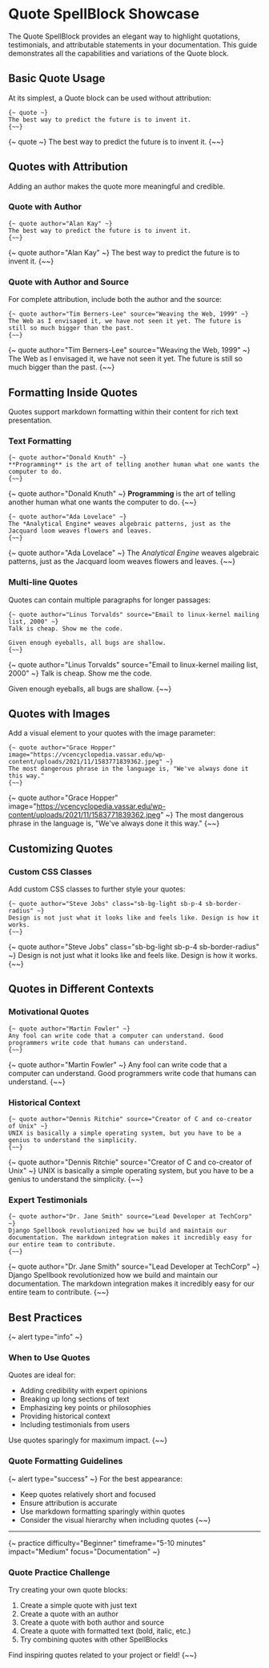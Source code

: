# Quote SpellBlock Showcase

The Quote SpellBlock provides an elegant way to highlight quotations, testimonials, and attributable statements in your documentation. This guide demonstrates all the capabilities and variations of the Quote block.

## Basic Quote Usage

At its simplest, a Quote block can be used without attribution:

```django
{~ quote ~}
The best way to predict the future is to invent it.
{~~}
```

{~ quote ~}
The best way to predict the future is to invent it.
{~~}

## Quotes with Attribution

Adding an author makes the quote more meaningful and credible.

### Quote with Author

```django
{~ quote author="Alan Kay" ~}
The best way to predict the future is to invent it.
{~~}
```

{~ quote author="Alan Kay" ~}
The best way to predict the future is to invent it.
{~~}

### Quote with Author and Source

For complete attribution, include both the author and the source:

```django
{~ quote author="Tim Berners-Lee" source="Weaving the Web, 1999" ~}
The Web as I envisaged it, we have not seen it yet. The future is still so much bigger than the past.
{~~}
```

{~ quote author="Tim Berners-Lee" source="Weaving the Web, 1999" ~}
The Web as I envisaged it, we have not seen it yet. The future is still so much bigger than the past.
{~~}

## Formatting Inside Quotes

Quotes support markdown formatting within their content for rich text presentation.

### Text Formatting

```django
{~ quote author="Donald Knuth" ~}
**Programming** is the art of telling another human what one wants the computer to do.
{~~}
```

{~ quote author="Donald Knuth" ~}
**Programming** is the art of telling another human what one wants the computer to do.
{~~}

```django
{~ quote author="Ada Lovelace" ~}
The *Analytical Engine* weaves algebraic patterns, just as the Jacquard loom weaves flowers and leaves.
{~~}
```

{~ quote author="Ada Lovelace" ~}
The *Analytical Engine* weaves algebraic patterns, just as the Jacquard loom weaves flowers and leaves.
{~~}

### Multi-line Quotes

Quotes can contain multiple paragraphs for longer passages:

```django
{~ quote author="Linus Torvalds" source="Email to linux-kernel mailing list, 2000" ~}
Talk is cheap. Show me the code.

Given enough eyeballs, all bugs are shallow.
{~~}
```

{~ quote author="Linus Torvalds" source="Email to linux-kernel mailing list, 2000" ~}
Talk is cheap. Show me the code.

Given enough eyeballs, all bugs are shallow.
{~~}

## Quotes with Images

Add a visual element to your quotes with the image parameter:

```django
{~ quote author="Grace Hopper" image="https://vcencyclopedia.vassar.edu/wp-content/uploads/2021/11/1583771839362.jpeg" ~}
The most dangerous phrase in the language is, "We've always done it this way."
{~~}
```

{~ quote author="Grace Hopper" image="https://vcencyclopedia.vassar.edu/wp-content/uploads/2021/11/1583771839362.jpeg" ~}
The most dangerous phrase in the language is, "We've always done it this way."
{~~}

## Customizing Quotes

### Custom CSS Classes

Add custom CSS classes to further style your quotes:

```django
{~ quote author="Steve Jobs" class="sb-bg-light sb-p-4 sb-border-radius" ~}
Design is not just what it looks like and feels like. Design is how it works.
{~~}
```

{~ quote author="Steve Jobs" class="sb-bg-light sb-p-4 sb-border-radius" ~}
Design is not just what it looks like and feels like. Design is how it works.
{~~}

## Quotes in Different Contexts

### Motivational Quotes

```django
{~ quote author="Martin Fowler" ~}
Any fool can write code that a computer can understand. Good programmers write code that humans can understand.
{~~}
```

{~ quote author="Martin Fowler" ~}
Any fool can write code that a computer can understand. Good programmers write code that humans can understand.
{~~}

### Historical Context

```django
{~ quote author="Dennis Ritchie" source="Creator of C and co-creator of Unix" ~}
UNIX is basically a simple operating system, but you have to be a genius to understand the simplicity.
{~~}
```

{~ quote author="Dennis Ritchie" source="Creator of C and co-creator of Unix" ~}
UNIX is basically a simple operating system, but you have to be a genius to understand the simplicity.
{~~}

### Expert Testimonials

```django
{~ quote author="Dr. Jane Smith" source="Lead Developer at TechCorp" ~}
Django Spellbook revolutionized how we build and maintain our documentation. The markdown integration makes it incredibly easy for our entire team to contribute.
{~~}
```

{~ quote author="Dr. Jane Smith" source="Lead Developer at TechCorp" ~}
Django Spellbook revolutionized how we build and maintain our documentation. The markdown integration makes it incredibly easy for our entire team to contribute.
{~~}

## Best Practices

{~ alert type="info" ~}
### When to Use Quotes

Quotes are ideal for:

* Adding credibility with expert opinions
* Breaking up long sections of text
* Emphasizing key points or philosophies
* Providing historical context
* Including testimonials from users

Use quotes sparingly for maximum impact.
{~~}

### Quote Formatting Guidelines

{~ alert type="success" ~}
For the best appearance:

* Keep quotes relatively short and focused
* Ensure attribution is accurate
* Use markdown formatting sparingly within quotes
* Consider the visual hierarchy when including quotes
{~~}

---

{~ practice difficulty="Beginner" timeframe="5-10 minutes" impact="Medium" focus="Documentation" ~}
### Quote Practice Challenge

Try creating your own quote blocks:

1. Create a simple quote with just text
2. Create a quote with an author
3. Create a quote with both author and source
4. Create a quote with formatted text (bold, italic, etc.)
5. Try combining quotes with other SpellBlocks

Find inspiring quotes related to your project or field!
{~~}